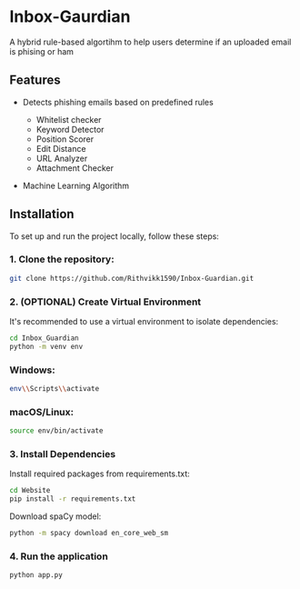 # Inbox-Gaurdian
A hybrid rule-based algortihm to help users determine if an uploaded email is phising or ham

## Features
- Detects phishing emails based on predefined rules
   - Whitelist checker
   - Keyword Detector
   - Position Scorer
   - Edit Distance
   - URL Analyzer
   - Attachment Checker

- Machine Learning Algorithm

## Installation

To set up and run the project locally, follow these steps:

### 1. Clone the repository:
```bash
git clone https://github.com/Rithvikk1590/Inbox-Guardian.git
```

### 2. (OPTIONAL) Create Virtual Environment 
It's recommended to use a virtual environment to isolate dependencies:

```bash
cd Inbox_Guardian
python -m venv env
```
### Windows:
```bash
env\\Scripts\\activate
```
### macOS/Linux:
```bash
source env/bin/activate
```

### 3. Install Dependencies
Install required packages from requirements.txt:
```bash
cd Website
pip install -r requirements.txt
```

Download spaCy model:
```bash
python -m spacy download en_core_web_sm
```

### 4. Run the application
```bash
python app.py
```
